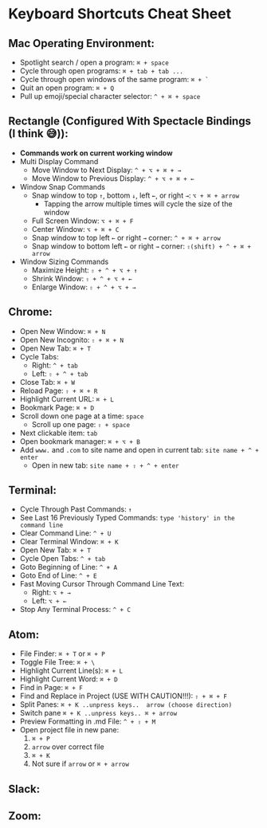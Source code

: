 # Keyboard Shortcuts Cheat Sheet

## Mac Operating Environment:
* Spotlight search / open a program: `⌘ + space`
* Cycle through open programs: `⌘ + tab + tab ...`
* Cycle through open windows of the same program: ``⌘ + ` ``
* Quit an open program: `⌘ + Q`
* Pull up emoji/special character selector: `^ + ⌘ + space`

## Rectangle (Configured With Spectacle Bindings (I think 😅)):
* **Commands work on current working window**
* Multi Display Command
  * Move Window to Next Display: `^ + ⌥ + ⌘ + →`
  * Move Window to Previous Display: `^ + ⌥ + ⌘ + ←`
* Window Snap Commands
  * Snap window to top `↑`, bottom `↓`, left `←`, or right `→`: `⌥ + ⌘ + arrow`
    * Tapping the arrow multiple times will cycle the size of the window
  * Full Screen Window: `⌥ + ⌘ + F`
  * Center Window: `⌥ + ⌘ + C`
  * Snap window to top left `←` or right `→` corner: `^ + ⌘ + arrow`
  * Snap window to bottom left `←` or right `→` corner: `⇧(shift) + ^ + ⌘ + arrow`
* Window Sizing Commands
  * Maximize Height: `⇧ + ^ + ⌥ + ↑`
  * Shrink Window: `⇧ + ^ + ⌥ + ←`
  * Enlarge Window: `⇧ + ^ + ⌥ + →`

## Chrome:
* Open New Window: `⌘ + N`
* Open New Incognito: `⇧ + ⌘ + N`
* Open New Tab: `⌘ + T`
* Cycle Tabs:
  * Right: `^ + tab`
  * Left: `⇧ + ^ + tab`
* Close Tab: `⌘ + W`
* Reload Page: `⇧ + ⌘ + R`
* Highlight Current URL: `⌘ + L`
* Bookmark Page: `⌘ + D`
* Scroll down one page at a time: `space`
  * Scroll up one page: `⇧ + space`
* Next clickable item: `tab`
* Open bookmark manager: `⌘ + ⌥ + B`
* Add `www.` and `.com` to site name and open in current tab: `site name + ^ + enter`
  * Open in new tab: `site name + ⇧ + ^ + enter`

## Terminal:
* Cycle Through Past Commands: `↑`
* See Last 16 Previously Typed Commands: `type 'history' in the command line`
* Clear Command Line: `^ + U`
* Clear Terminal Window: `⌘ + K`
* Open New Tab: `⌘ + T`
* Cycle Open Tabs: `^ + tab`
* Goto Beginning of Line: `^ + A`
* Goto End of Line: `^ + E`
* Fast Moving Cursor Through Command Line Text:
  * Right: `⌥ + →`
  * Left:  `⌥ + ←`
* Stop Any Terminal Process: `^ + C`

## Atom:
* File Finder: `⌘ + T` or `⌘ + P`
* Toggle File Tree: `⌘ + \`
* Highlight Current Line(s): `⌘ + L`
* Highlight Current Word: `⌘ + D`
* Find in Page: `⌘ + F`
* Find and Replace in Project (USE WITH CAUTION!!!): `⇧ + ⌘ + F`
* Split Panes: `⌘ + K ..unpress keys..  arrow (choose direction)`
* Switch pane `⌘ + K ..unpress keys.. ⌘ + arrow`
* Preview Formatting in .md File: `^ + ⇧ + M`
* Open project file in new pane:
  1. `⌘ + P`
  1. `arrow` over correct file
  1. `⌘ + K`
  1. Not sure if `arrow` or `⌘ + arrow`

## Slack:

## Zoom:
